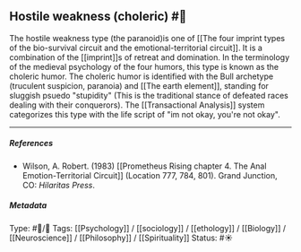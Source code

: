 ## Hostile weakness (choleric) #🧠 

The hostile weakness type (the paranoid)is one of [[The four imprint types of the bio-survival circuit and the emotional-territorial circuit]]. It is a combination of the [[imprint]]s of retreat and domination. In the terminology of the medieval psychology of the four humors, this type is known as the choleric humor. The choleric humor is identified with the Bull archetype (truculent suspicion, paranoia) and [[The earth element]], standing for sluggish psuedo "stupidity" (This is the traditional stance of defeated races dealing with their conquerors). The [[Transactional Analysis]] system categorizes this type with the life script of "im not okay, you're not okay".

___

##### References

- Wilson, A. Robert. (1983) [[Prometheus Rising chapter 4. The Anal Emotion-Territorial Circuit]] (Location 777, 784, 801). Grand Junction, CO: _Hilaritas Press_.

##### Metadata

Type: #🔵/🔵 
Tags: [[Psychology]] / [[sociology]] / [[ethology]] / [[Biology]] / [[Neuroscience]] / [[Philosophy]] / [[Spirituality]] 
Status: #☀️ 